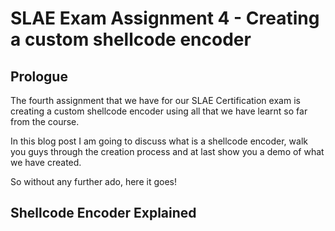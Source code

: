 # SLAE Exam Assignment 4 - Creating a custom shellcode encoder

## Prologue
The fourth assignment that we have for our SLAE Certification exam is creating a custom shellcode encoder using all that we have learnt so far from the course.

In this blog post I am going to discuss what is a shellcode encoder, walk you guys through the creation process and at last show you a demo of what we have created.

So without any further ado, here it goes!

## Shellcode Encoder Explained
